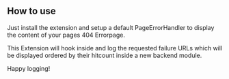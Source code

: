 ## How to use

Just install the extension and setup a default PageErrorHandler to display the content of your pages
404 Errorpage.

This Extension will hook inside and log the requested failure URLs which will be displayed ordered
by their hitcount inside a new backend module.

Happy logging!

